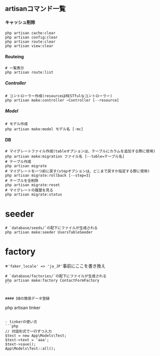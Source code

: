 ## artisanコマンド一覧

#### キャッシュ削除

```
php artisan cache:clear
php artisan config:clear
php artisan route:clear
php artisan view:clear
```

#### Routeing

```
# 一覧表示
php artisan route:list
```

##### Controller

```
# コントローラー作成(resourceはRESTfulなコントローラー)
php artisan make:controller ~Controller [--resource]

```

##### Model

```
# モデル作成
php artisan make:model モデル名 [-mc]
```

#### DB

```
# マイグレートファイル作成(tableオプションは、テーブルにカラムを追加する際に使用)
php artisan make:migration ファイル名 [--table=テーブル名]
# テーブル作成
php artisan migrate
# マイグレートを一つ前に戻す(stepオプションは、どこまで戻すか指定する際に使用)
php artisan migrate:rollback [--step=3]
# テーブルを全削除
php artisan migrate:reset
# マイグレートの履歴を見る
php artisan migrate:status
```

# seeder

```
# `database/seeds/`の配下にファイルが生成される
php artisan make:seeder UsersTableSeeder
```

# factory

※`'faker_locale' => 'ja_JP'`事前にここを書き換え
```
# `database/factories/`の配下にファイルが生成される
php artisan make:factory ContactFormFactory
``


#### DBの簡易データ登録
```
php artisan tinker
```

- tinkerの使い方
```php
// 対話形式で一行ずつ入力
$test = new App\Models\Test;
$test->text = 'aaa';
$text->save();
App\Models\Test::all();
```